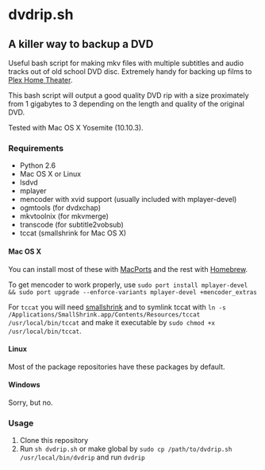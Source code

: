 # dvdrip.sh
## A killer way to backup a DVD

Useful bash script for making mkv files with multiple subtitles and audio tracks out of old school DVD disc. Extremely handy for backing up films to [Plex Home Theater](http://www.plex.tv).

This bash script will output a good quality DVD rip with a size proximately from 1 gigabytes to 3 depending on the length and quality of the original DVD.

Tested with Mac OS X Yosemite (10.10.3).

### Requirements

- Python 2.6
- Mac OS X or Linux
- lsdvd
- mplayer
- mencoder with xvid support (usually included with mplayer-devel)
- ogmtools (for dvdxchap)
- mkvtoolnix (for mkvmerge)
- transcode (for subtitle2vobsub)
- tccat (smallshrink for Mac OS X)

#### Mac OS X

You can install most of these with [MacPorts](http://www.macports.org) and the rest with [Homebrew](http://brew.sh).

To get mencoder to work properly, use `sudo port install mplayer-devel && sudo port upgrade --enforce-variants mplayer-devel +mencoder_extras`

For `tccat` you will need [smallshrink](https://code.google.com/p/smallshrink/) and to symlink tccat with `ln -s /Applications/SmallShrink.app/Contents/Resources/tccat /usr/local/bin/tccat` and make it executable by `sudo chmod +x /usr/local/bin/tccat`.

#### Linux

Most of the package repositories have these packages by default.

#### Windows

Sorry, but no.

### Usage

1. Clone this repository
2. Run `sh dvdrip.sh` or make global by `sudo cp /path/to/dvdrip.sh /usr/local/bin/dvdrip` and run `dvdrip`